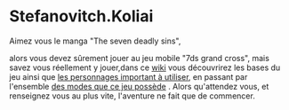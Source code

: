 # Stefanovitch.Koliai
Aimez vous le manga "The seven deadly sins",

alors vous devez sûrement jouer au jeu mobile "7ds grand cross", mais savez vous réellement y jouer,dans ce [wiki](https://github.com/ilann11/Stefanovitch.Koliai/wiki)  vous découvrirez les bases du jeu ainsi que [les personnages important à utiliser](https://github.com/ilann11/Stefanovitch.Koliai/wiki/3.Les-deux-personnages-les-plus-utilisé), en passant par l'ensemble [des modes que ce jeu possède](https://github.com/ilann11/Stefanovitch.Koliai/wiki/2.Les-modes-de-jeux) .
Alors qu'attendez vous, et renseignez vous au plus vite,
l'aventure ne fait que de commencer.

